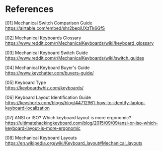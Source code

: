 # References

[01] Mechanical Switch Comparison Guide  
<https://airtable.com/embed/shr2beqjUXzTk6GfS>

[02] Mechanical Keyboards Glossary  
<https://www.reddit.com/r/MechanicalKeyboards/wiki/keyboard_glossary>

[03] Mechanical Keyboard Switch Guide  
<https://www.reddit.com/r/MechanicalKeyboards/wiki/switch_guides>

[04] Mechanical Keyboard Buyer's Guide  
<https://www.keychatter.com/buyers-guide/>

[05] Keyboard Type  
<https://keyboardwhiz.com/keyboards/>

[06] Keyboard Layout Identification Guide  
<https://keyshorts.com/blogs/blog/44712961-how-to-identify-laptop-keyboard-localization>

[07] ANSI or ISO? Which keyboard layout is more ergonomic?  
<https://ultimatehackingkeyboard.com/blog/2015/09/09/ansi-or-iso-which-keyboard-layout-is-more-ergonomic> 

[08] Mechanical Keyboard Layouts  
<https://en.wikipedia.org/wiki/Keyboard_layout#Mechanical_layouts>
